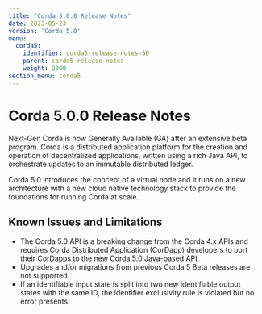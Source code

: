 ```yaml
---
title: "Corda 5.0.0 Release Notes"
date: 2023-05-23
version: 'Corda 5.0'
menu:
  corda5:
    identifier: corda5-release-notes-50
    parent: corda5-release-notes
    weight: 2000
section_menu: corda5
---
```

# Corda 5.0.0 Release Notes
Next-Gen Corda is now Generally Available (GA) after an extensive beta program. Corda is a distributed application platform for the creation and operation of decentralized applications, written using a rich Java API, to orchestrate updates to an immutable distributed ledger. 

Corda 5.0 introduces the concept of a virtual node and it runs on a new architecture with a new cloud native technology stack to provide the foundations for running Corda at scale. 

## Known Issues and Limitations

* The Corda 5.0 API is a breaking change from the Corda 4.x APIs and requires Corda Distributed Application (CorDapp) developers to port their CorDapps to the new Corda 5.0 Java-based API.
* Upgrades and/or migrations from previous Corda 5 Beta releases are not supported.
* If an identifiable input state is split into two new identifiable output states with the same ID, the identifier exclusivity rule is violated but no error presents.